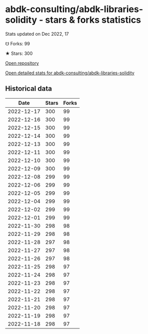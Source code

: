 # abdk-consulting/abdk-libraries-solidity - stars & forks statistics

Stats updated on Dec 2022, 17

☋ Forks: 99

★ Stars: 300

[Open repository](https://github.com/abdk-consulting/abdk-libraries-solidity)

[Open detailed stats for abdk-consulting/abdk-libraries-solidity](https://reviewgithub.com/rep/abdk-consulting/abdk-libraries-solidity)

## Historical data
| Date | Stars | Forks |
|------|-------|-------|
| 2022-12-17 | 300 | 99 | 
| 2022-12-16 | 300 | 99 | 
| 2022-12-15 | 300 | 99 | 
| 2022-12-14 | 300 | 99 | 
| 2022-12-13 | 300 | 99 | 
| 2022-12-11 | 300 | 99 | 
| 2022-12-10 | 300 | 99 | 
| 2022-12-09 | 300 | 99 | 
| 2022-12-08 | 299 | 99 | 
| 2022-12-06 | 299 | 99 | 
| 2022-12-05 | 299 | 99 | 
| 2022-12-04 | 299 | 99 | 
| 2022-12-02 | 299 | 99 | 
| 2022-12-01 | 299 | 99 | 
| 2022-11-30 | 298 | 98 | 
| 2022-11-29 | 298 | 98 | 
| 2022-11-28 | 297 | 98 | 
| 2022-11-27 | 297 | 98 | 
| 2022-11-26 | 297 | 98 | 
| 2022-11-25 | 298 | 97 | 
| 2022-11-24 | 298 | 97 | 
| 2022-11-23 | 298 | 97 | 
| 2022-11-22 | 298 | 97 | 
| 2022-11-21 | 298 | 97 | 
| 2022-11-20 | 298 | 97 | 
| 2022-11-19 | 298 | 97 | 
| 2022-11-18 | 298 | 97 | 

